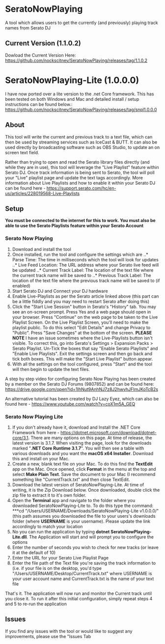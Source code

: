 # SeratoNowPlaying
A tool which allows users to get the currently (and previously) playing track names from Serato DJ

## Current Version (1.1.0.2)
Dowload the Current Version Here: https://github.com/nockscitney/SeratoNowPlaying/releases/tag/1.1.0.2

# SeratoNowPlaying-Lite (1.0.0.0)
I have now ported over a lite version to the .net Core framework.  This has been tested on both Windows and Mac and detailed install / setup instructions can be found below.: https://github.com/nockscitney/SeratoNowPlaying/releases/tag/snpl1.0.0.0

## About
This tool will write the current and previous track to a text file, which can then be used by streaming services such as IceCast & BUTT.  It can also be used directly by broadcasting software such as OBS Studio, to update an on screen text field.

Rather than trying to open and read the Serato library files directly (and while they are in use), this tool will leverage the "Live Playlist" feature within Serato DJ.  Once track information is being sent to Serato, the tool will poll your "Live" playlist page and update the text tags accordingly.  More information about Live Playlists  and how to enable it within your Serato DJ can be found here - https://support.serato.com/hc/en-us/articles/228019568-Live-Playlists

## Setup
**You must be connected to the internet for this to work.  You must also be able to use the Serato Playlists feature within your Serato Account**

### Serato Now Playing

1. Download and install the tool
2. Once installed, run the tool and configure the settings which are
..* Parse Time: The time in milliseconds which the tool will look for updates
..* Live Feed Location: The URL address where your Serato live feed will be updated
..* Current Track Label: The location of the text file where the current track name will be saved to 
..* Previous Track Label: The location of the text file where the previous track name will be saved to (if enabled)
3. Start Serato DJ and Connect your DJ hardware
4. Enable Live-Playlists as per the Serato article linked above (this part can be a little fiddly and you may need to restart Serato after doing this)
5. Click the "Start Live Session" button in Serato's "History" tab.  You may see an on-screen prompt. Press Yes and a web page should open in your browser.  Press "Continue" on the web page to be taken to the Live Playlist Screen.  On the Live Playlist Screen, you'll need to make the playlist public.  To do this select "Edit Details" and change Privacy to "Public".  Press "Save Changes" at the bottom of the screen.  **PLEASE NOTE** I have an issue sometimes where the Live-Playlists button isn't visible. To correct this, go into Serato's Settings > Expansion Packs > Serato Playlist.  Un-Tick the boxes that say "Enable Serato Playlists" and "Enable Live Playlists". Exit the settings screen and then go back and tick both boxes.  This will make the "Start Live Playlist" button appear.
6. With all the settings on the tool configured, press "Start" and the tool will then begin to update the text files.

A step by step video for configuring Serato Now Playing has been created by  a member on the Serato DJ Forums (9807852) and can be found here: https://drive.google.com/open?id=1IhNut9AnhNJ7z8J2hwvhJFlmJKoTcB2s

An alternative tutorial has been created by DJ Lazy Eyez, which can also be found here - https://www.youtube.com/watch?v=coX1m5A_GEQ

### Serato Now Playing Lite

1. If you don't already have it, download and Install the .NET Core Framework from here - https://dotnet.microsoft.com/download/dotnet-core/3.1.  There are many options on this page.  At time of release, the latest version is 3.1.7.  When visiting the page, look for the downloads marked "**.NET Core Runtime 3.1.7**".  You will then see a table with various downloads and you want the **macOS x64 Installer**.  Download this and install on your Mac.
2. Create a new, blank text file on your Mac.  To do this find the **TextEdit** app on the Mac.  Once opened, click **Format** in the menu at the top and select **Make Plain Text**.  Save the document to your Mac (I recommend something like "CurrentTrack.txt" and then close TextEdit.
3. Download the latest version of SeratoNowPlaying-Lite. At time of writing, it is the Zip Download below.  Once downloaded, double click the zip file to extract it to it's own folder.
4. Open the **Terminal** app and navigate to the folder where you downloaded SeratoNowPlaying-Lite to.  To do this type the command: ***cd "/Users/USERNAME/Downloads/SeratoNowPlaying-Lite v1.0.0.0/" (this path assumes you downloaded the file to your users's downloads folder (where **USERNAME** is your username).  Please update the link accordingly to match your location
5. No you can run the application by typing **dotnet SeratoNowPlaying-Lite.dll**.  The Application will start and will prompt you to configure the options
6. Enter the number of seconds you wish to check for new tracks (or leave it at the default of 10)
7. Enter the URL for your Serato Live Playlist Page
8. Enter the file path of the Text file you're saving the track information to (i.e. if your file is on the desktop, you'd type "/Users/USERNAME/Desktop/CurrentTrack.txt" where USERNAME is your user account name and CurrentTrack.txt is the name of your text file

That's it.  The application will now run and monitor the Current track until you close it.  To run it after this initial configuration, simply repeat steps 4 and 5 to re-run the application

## Issues
If you find any issues with the tool or would like to suggest any improvements, please use the "Issues Tab
